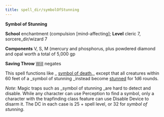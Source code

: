 ```yaml
---
title: spell_dir/symbolOfStunning
---
```

 **Symbol of Stunning**

**School** enchantment (compulsion [mind-affecting]; **Level** cleric 7, sorcere_dir/wizard 7

**Components** V, S, M (mercury and phosphorus, plus powdered diamond and opal worth a total of 5,000 gp

**Saving Throw** [Will](../combat#_will) negates

This spell functions like _ [symbol of death](symbolOfDeath#_symbol-of-death)_, except that all creatures within 60 feet of a _symbol of stunning _instead become [stunned](../glossary#_stunned) for 1d6 rounds.

_Note_: Magic traps such as _symbol of stunning _are hard to detect and disable. While any character can use Perception to find a symbol, only a character with the trapfinding class feature can use Disable Device to disarm it. The DC in each case is 25 + spell level, or 32 for _symbol of stunning_.

